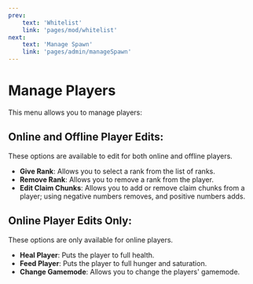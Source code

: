 ```yaml
---
prev: 
    text: 'Whitelist'
    link: 'pages/mod/whitelist'
next: 
    text: 'Manage Spawn'
    link: 'pages/admin/manageSpawn'
---
```


# Manage Players

This menu allows you to manage players:

## Online and Offline Player Edits:
These options are available to edit for both online and offline players.

- **Give Rank**: Allows you to select a rank from the list of ranks.
- **Remove Rank**: Allows you to remove a rank from the player.
- **Edit Claim Chunks**: Allows you to add or remove claim chunks from a player; using negative numbers removes, and positive numbers adds.

## Online Player Edits Only:
These options are only available for online players.

- **Heal Player**: Puts the player to full health.
- **Feed Player**: Puts the player to full hunger and saturation.
- **Change Gamemode**: Allows you to change the players' gamemode.
